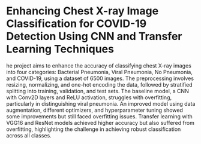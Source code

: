 # Enhancing Chest X-ray Image Classification for COVID-19 Detection Using CNN and Transfer Learning Techniques

he project aims to enhance the accuracy of classifying chest X-ray images into four categories: Bacterial Pneumonia, Viral Pneumonia, No Pneumonia, and COVID-19, using a dataset of 6500 images. The preprocessing involves resizing, normalizing, and one-hot encoding the data, followed by stratified splitting into training, validation, and test sets. The baseline model, a CNN with Conv2D layers and ReLU activation, struggles with overfitting, particularly in distinguishing viral pneumonia. An improved model using data augmentation, different optimizers, and hyperparameter tuning showed some improvements but still faced overfitting issues. Transfer learning with VGG16 and ResNet models achieved higher accuracy but also suffered from overfitting, highlighting the challenge in achieving robust classification across all classes.
